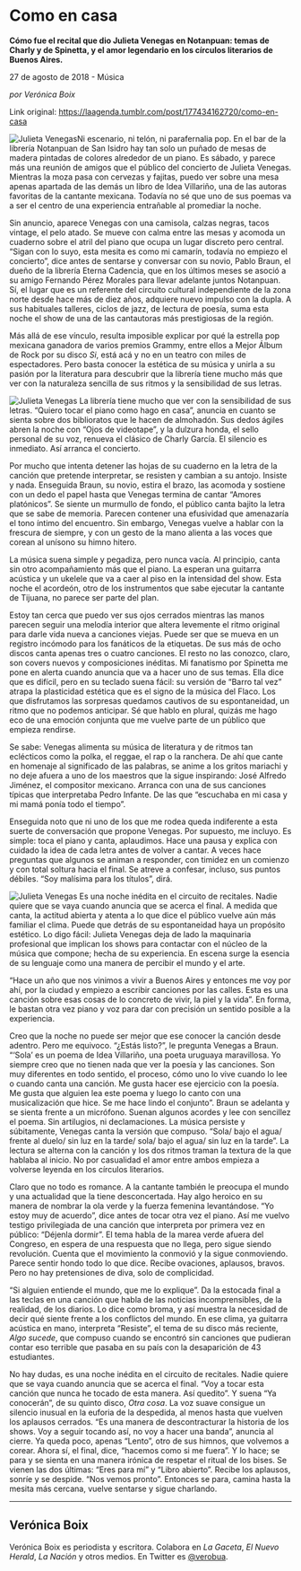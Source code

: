 # Como en casa

**Cómo fue el recital que dio Julieta Venegas en Notanpuan: temas de Charly y de Spinetta, y el amor legendario en los círculos literarios de Buenos Aires.**

27 de agosto de 2018 - Música

_por Verónica Boix_

Link original: https://laagenda.tumblr.com/post/177434162720/como-en-casa

![Julieta Venegas](https://64.media.tumblr.com/a5fc159d4b34810ed48b209ba3a7f67e/tumblr_inline_pe4oqnkvGL1t6q87u_500.jpg)Ni escenario, ni telón, ni parafernalia pop. En el bar de la librería Notanpuan de San Isidro hay tan solo un puñado de mesas de madera pintadas de colores alrededor de un piano. Es sábado, y parece más una reunión de amigos que el público del concierto de Julieta Venegas. Mientras la moza pasa con cervezas y fajitas, puedo ver sobre una mesa apenas apartada de las demás un libro de Idea Villariño, una de las autoras favoritas de la cantante mexicana. Todavía no sé que uno de sus poemas va a ser el centro de una experiencia entrañable al promediar la noche. 

Sin anuncio, aparece Venegas con una camisola, calzas negras, tacos vintage, el pelo atado. Se mueve con calma entre las mesas y acomoda un cuaderno sobre el atril del piano que ocupa un lugar discreto pero central. “Sigan con lo suyo, esta mesita es como mi camarín, todavía no empiezo el concierto”, dice antes de sentarse y conversar con su novio, Pablo Braun, el dueño de la librería Eterna Cadencia, que en los últimos meses se asoció a su amigo Fernando Pérez Morales para llevar adelante juntos Notanpuan. Sí, el lugar que es un referente del circuito cultural independiente de la zona norte desde hace más de diez años, adquiere nuevo impulso con la dupla. A sus habituales talleres, ciclos de jazz, de lectura de poesía, suma esta noche el show de una de las cantautoras más prestigiosas de la región.

Más allá de ese vínculo, resulta imposible explicar por qué la estrella pop mexicana ganadora de varios premios Grammy, entre ellos a Mejor Álbum de Rock por su disco *Si*, está acá y no en un teatro con miles de espectadores. Pero basta conocer la estética de su música y unirla a su pasión por la literatura para descubrir que la librería tiene mucho más que ver con la naturaleza sencilla de sus ritmos y la sensibilidad de sus letras. 

![Julieta Venegas](https://64.media.tumblr.com/a5fc159d4b34810ed48b209ba3a7f67e/tumblr_inline_pe4oqnkvGL1t6q87u_500.jpg) La librería tiene mucho que ver con la sensibilidad de sus letras. “Quiero tocar el piano como hago en casa”, anuncia en cuanto se sienta sobre dos biblioratos que le hacen de almohadón. Sus dedos ágiles abren la noche con “Ojos de videotape”, y la dulzura honda, el sello personal de su voz, renueva el clásico de Charly García. El silencio es inmediato. Así arranca el concierto.

Por mucho que intenta detener las hojas de su cuaderno en la letra de la canción que pretende interpretar, se resisten y cambian a su antojo. Insiste y nada. Enseguida Braun, su novio, estira el brazo, las acomoda y sostiene con un dedo el papel hasta que Venegas termina de cantar “Amores platónicos”. Se siente un murmullo de fondo, el público canta bajito la letra que se sabe de memoria. Parecen contener una efusividad que amenazaría el tono íntimo del encuentro. Sin embargo, Venegas vuelve a hablar con la frescura de siempre, y con un gesto de la mano alienta a las voces que corean al unísono su himno hitero.

La música suena simple y pegadiza, pero nunca vacía. Al principio, canta sin otro acompañamiento más que el piano. La esperan una guitarra acústica y un ukelele que va a caer al piso en la intensidad del show. Esta noche el acordeón, otro de los instrumentos que sabe ejecutar la cantante de Tijuana, no parece ser parte del plan. 

Estoy tan cerca que puedo ver sus ojos cerrados mientras las manos parecen seguir una melodía interior que altera levemente el ritmo original para darle vida nueva a canciones viejas. Puede ser que se mueva en un registro incómodo para los fanáticos de la etiquetas. De sus más de ocho discos canta apenas tres o cuatro canciones. El resto no las conozco, claro, son covers nuevos y composiciones inéditas. Mi fanatismo por Spinetta me pone en alerta cuando anuncia que va a hacer uno de sus temas. Ella dice que es difícil, pero en su teclado suena fácil: su versión de “Barro tal vez” atrapa la plasticidad estética que es el signo de la música del Flaco. Los que disfrutamos las sorpresas quedamos cautivos de su espontaneidad, un ritmo que no podemos anticipar. Sé que hablo en plural, quizás me hago eco de una emoción conjunta que me vuelve parte de un público que empieza rendirse. 

Se sabe: Venegas alimenta su música de literatura y de ritmos tan eclécticos como la polka, el reggae, el rap o la ranchera. De ahí que cante en homenaje al significado de las palabras, se anime a los gritos mariachi y no deje afuera a uno de los maestros que la sigue inspirando: José Alfredo Jiménez, el compositor mexicano. Arranca con una de sus canciones típicas que interpretaba Pedro Infante. De las que “escuchaba en mi casa y mi mamá ponía todo el tiempo”.

Enseguida noto que ni uno de los que me rodea queda indiferente a esta suerte de conversación que propone Venegas. Por supuesto, me incluyo. Es simple: toca el piano y canta, aplaudimos. Hace una pausa y explica con cuidado la idea de cada letra antes de volver a cantar. A veces hace preguntas que algunos se animan a responder, con timidez en un comienzo y con total soltura hacia el final. Se atreve a confesar, incluso, sus puntos débiles. “Soy malísima para los títulos”, dirá. 

![Julieta Venegas](https://64.media.tumblr.com/295ef246753f32274835398f6674352d/tumblr_inline_pe4oqoK2EI1t6q87u_500.jpg) Es una noche inédita en el circuito de recitales. Nadie quiere que se vaya cuando anuncia que se acerca el final. A medida que canta, la actitud abierta y atenta a lo que dice el público vuelve aún más familiar el clima. Puede que detrás de su espontaneidad haya un propósito estético. Lo digo fácil: Julieta Venegas deja de lado la maquinaria profesional que implican los shows para contactar con el núcleo de la música que compone; hecha de su experiencia. En escena surge la esencia de su lenguaje como una manera de percibir el mundo y el arte. 

“Hace un año que nos vinimos a vivir a Buenos Aires y entonces me voy por ahí, por la ciudad y empiezo a escribir canciones por las calles. Esta es una canción sobre esas cosas de lo concreto de vivir, la piel y la vida”. En forma, le bastan otra vez piano y voz para dar con precisión un sentido posible a la experiencia. 

Creo que la noche no puede ser mejor que ese conocer la canción desde adentro. Pero me equivoco. “¿Estás listo?”, le pregunta Venegas a Braun. “‘Sola’ es un poema de Idea Villariño, una poeta uruguaya maravillosa. Yo siempre creo que no tienen nada que ver la poesía y las canciones. Son muy diferentes en todo sentido, el proceso, cómo uno lo vive cuando lo lee o cuando canta una canción. Me gusta hacer ese ejercicio con la poesía. Me gusta que alguien lea este poema y luego lo canto con una musicalización que hice. Se me hace lindo el conjunto”. Braun se adelanta y se sienta frente a un micrófono. Suenan algunos acordes y lee con sencillez el poema. Sin artilugios, ni declamaciones. La música persiste y súbitamente, Venegas canta la versión que compuso. “Sola/ bajo el agua/ frente al duelo/ sin luz en la tarde/ sola/ bajo el agua/ sin luz en la tarde”. La lectura se alterna con la canción y los dos ritmos traman la textura de la que hablaba al inicio. No por casualidad el amor entre ambos empieza a volverse leyenda en los círculos literarios.

Claro que no todo es romance. A la cantante también le preocupa el mundo y una actualidad que la tiene desconcertada. Hay algo heroico en su manera de nombrar la ola verde y la fuerza femenina levantándose. “Yo estoy muy de acuerdo”, dice antes de tocar otra vez el piano. Así me vuelvo testigo privilegiada de una canción que interpreta por primera vez en público: “Déjenla dormir”. El tema habla de la marea verde afuera del Congreso, en espera de una respuesta que no llega, pero sigue siendo revolución. Cuenta que el movimiento la conmovió y la sigue conmoviendo. Parece sentir hondo todo lo que dice. Recibe ovaciones, aplausos, bravos. Pero no hay pretensiones de diva, solo de complicidad. 

“Si alguien entiende el mundo, que me lo explique”. Da la estocada final a las teclas en una canción que habla de las noticias incomprensibles, de la realidad, de los diarios. Lo dice como broma, y así muestra la necesidad de decir qué siente frente a los conflictos del mundo. En ese clima, ya guitarra acústica en mano, interpreta “Resiste”, el tema de su disco más reciente, *Algo sucede*, que compuso cuando se encontró sin canciones que pudieran contar eso terrible que pasaba en su país con la desaparición de 43 estudiantes.

No hay dudas, es una noche inédita en el circuito de recitales. Nadie quiere que se vaya cuando anuncia que se acerca el final. “Voy a tocar esta canción que nunca he tocado de esta manera. Así quedito”. Y suena “Ya conocerán”, de su quinto disco, *Otra cosa*. La voz suave consigue un silencio inusual en la euforia de la despedida, al menos hasta que vuelven los aplausos cerrados. “Es una manera de descontracturar la historia de los shows. Voy a seguir tocando así, no voy a hacer una banda”, anuncia al cierre. Ya queda poco, apenas “Lento”, otro de sus himnos, que volvemos a corear. Ahora sí, el final, dice, “hacemos como si me fuera”. Y lo hace; se para y se sienta en una manera irónica de respetar el ritual de los bises. Se vienen las dos últimas: “Eres para mí” y “Libro abierto”. Recibe los aplausos, sonríe y se despide. “Nos vemos pronto”. Entonces se para, camina hasta la mesita más cercana, vuelve sentarse y sigue charlando.

  




---

 Verónica Boix
--------------

 Verónica Boix es periodista y escritora. Colabora en *La Gaceta*, *El Nuevo Herald*, *La Nación* y otros medios. En Twitter es [@verobua](https://twitter.com/verobua).

